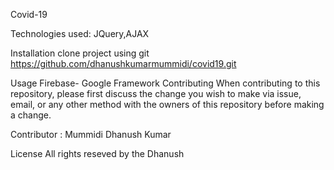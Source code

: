 Covid-19

Technologies used: JQuery,AJAX

Installation
clone project using git https://github.com/dhanushkumarmummidi/covid19.git

Usage
Firebase- Google Framework
Contributing
When contributing to this repository, please first discuss the change you wish to make via issue, email, or any other method with the owners of this repository before making a change.

Contributor :
Mummidi Dhanush Kumar

License
All rights reseved by the Dhanush
